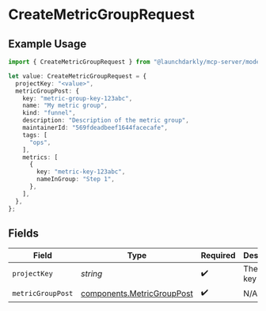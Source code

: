 # CreateMetricGroupRequest

## Example Usage

```typescript
import { CreateMetricGroupRequest } from "@launchdarkly/mcp-server/models/operations";

let value: CreateMetricGroupRequest = {
  projectKey: "<value>",
  metricGroupPost: {
    key: "metric-group-key-123abc",
    name: "My metric group",
    kind: "funnel",
    description: "Description of the metric group",
    maintainerId: "569fdeadbeef1644facecafe",
    tags: [
      "ops",
    ],
    metrics: [
      {
        key: "metric-key-123abc",
        nameInGroup: "Step 1",
      },
    ],
  },
};
```

## Fields

| Field                                                                    | Type                                                                     | Required                                                                 | Description                                                              |
| ------------------------------------------------------------------------ | ------------------------------------------------------------------------ | ------------------------------------------------------------------------ | ------------------------------------------------------------------------ |
| `projectKey`                                                             | *string*                                                                 | :heavy_check_mark:                                                       | The project key                                                          |
| `metricGroupPost`                                                        | [components.MetricGroupPost](../../models/components/metricgrouppost.md) | :heavy_check_mark:                                                       | N/A                                                                      |